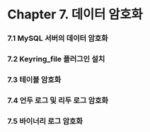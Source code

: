 # Chapter 7. 데이터 암호화

### 7.1 MySQL 서버의 데이터 암호화
### 7.2 Keyring_file 플러그인 설치
### 7.3 테이블 암호화
### 7.4 언두 로그 및 리두 로그 암호화
### 7.5 바이너리 로그 암호화

